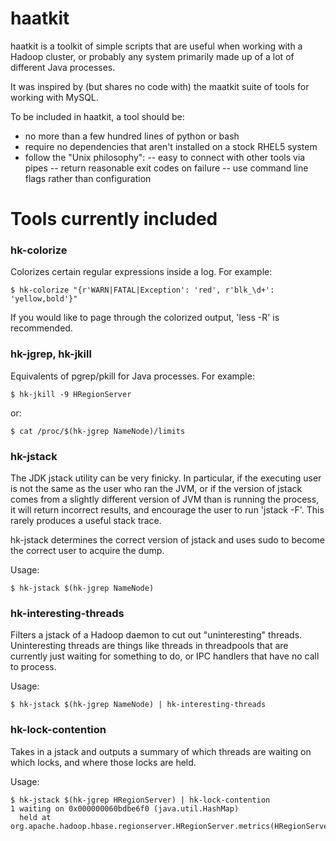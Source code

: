 haatkit
=======

haatkit is a toolkit of simple scripts that are useful when working with a
Hadoop cluster, or probably any system primarily made up of a lot of different
Java processes.

It was inspired by (but shares no code with) the maatkit suite of tools for
working with MySQL.

To be included in haatkit, a tool should be:
- no more than a few hundred lines of python or bash
- require no dependencies that aren't installed on a stock RHEL5 system
- follow the "Unix philosophy":
-- easy to connect with other tools via pipes
-- return reasonable exit codes on failure
-- use command line flags rather than configuration


Tools currently included
=========================


### hk-colorize

Colorizes certain regular expressions inside a log. For example:

    $ hk-colorize "{r'WARN|FATAL|Exception': 'red', r'blk_\d+': 'yellow,bold'}"

If you would like to page through the colorized output, 'less -R' is recommended.

### hk-jgrep, hk-jkill

Equivalents of pgrep/pkill for Java processes. For example:

    $ hk-jkill -9 HRegionServer

or:

    $ cat /proc/$(hk-jgrep NameNode)/limits

### hk-jstack

The JDK jstack utility can be very finicky. In particular, if the executing
user is not the same as the user who ran the JVM, or if the version of jstack
comes from a slightly different version of JVM than is running the process,
it will return incorrect results, and encourage the user to run 'jstack -F'.
This rarely produces a useful stack trace.

hk-jstack determines the correct version of jstack and uses sudo to become
the correct user to acquire the dump.

Usage:

    $ hk-jstack $(hk-jgrep NameNode)

### hk-interesting-threads

Filters a jstack of a Hadoop daemon to cut out "uninteresting" threads.
Uninteresting threads are things like threads in threadpools that are currently
just waiting for something to do, or IPC handlers that have no call to
process.

Usage:

    $ hk-jstack $(hk-jgrep NameNode) | hk-interesting-threads

### hk-lock-contention

Takes in a jstack and outputs a summary of which threads are waiting on which
locks, and where those locks are held.

Usage:

    $ hk-jstack $(hk-jgrep HRegionServer) | hk-lock-contention
    1 waiting on 0x000000060bdbe6f0 (java.util.HashMap)
      held at org.apache.hadoop.hbase.regionserver.HRegionServer.metrics(HRegionServer.java:1164)
